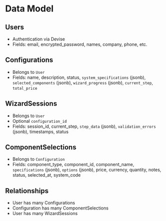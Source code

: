 # Data Model

## Users
- Authentication via Devise
- Fields: email, encrypted_password, names, company, phone, etc.

## Configurations
- Belongs to `User`
- Fields: name, description, status, `system_specifications` (jsonb), `selected_components` (jsonb), `wizard_progress` (jsonb), `current_step`, `total_price`

## WizardSessions
- Belongs to `User`
- Optional `configuration_id`
- Fields: session_id, current_step, `step_data` (jsonb), `validation_errors` (jsonb), timestamps, status

## ComponentSelections
- Belongs to `Configuration`
- Fields: component_type, component_id, component_name, `specifications` (jsonb), `options` (jsonb), price, currency, quantity, notes, status, selected_at, system_code

## Relationships
- User has many Configurations
- Configuration has many ComponentSelections
- User has many WizardSessions

